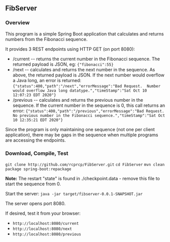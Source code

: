 ## FibServer

### Overview
This program is a simple Spring Boot application that calculates and returns numbers from  the Fibonacci sequence. 

It provides 3 REST endpoints using HTTP GET (on port 8080): 
* /current   -- returns the current number in the Fibonacci sequence. The returned payload is JSON, eg: ```{"fibonacci":55}```  
* /next  -- calculates and returns the next number in the sequence.  As above, the returned payload is JSON.  If the next number would overflow a Java long, an error is returned: ```{"status":400,"path":"/next","errorMessage":"Bad Request.  Number would overflow Java long datatype.","timeStamp":"Sat Oct 10 12:07:23 EDT 2020"}``` 
* /previous  -- calculates and returns the previous number in the sequence. If the current number in the sequence is 0, this call returns an error: ```{"status":400,"path":"/previous","errorMessage":"Bad Request.  No previous number in the Fibonacci sequence.","timeStamp":"Sat Oct 10 12:35:21 EDT 2020"}```

Since the program is only maintaining one sequence (not one per client application), there may be gaps in the sequence when multiple programs are accessing the endpoints. 

### Download, Compile, Test

```git clone http://github.com/rcprcp/FibServer.git``` 
```cd FibServer```
```mvn clean package spring-boot:repackage```

**Note:** The restart "state" is found in ./checkpoint.data - remove this file to start the sequence from 0.

Start the server: 
```java -jar target/fibserver-0.0.1-SNAPSHOT.jar```

The server opens port 8080.

If desired, test it from your browser: 
* ```http://localhost:8080/current```
* ```http://localhost:8080/next```
* ```http://localhost:8080/previous```
